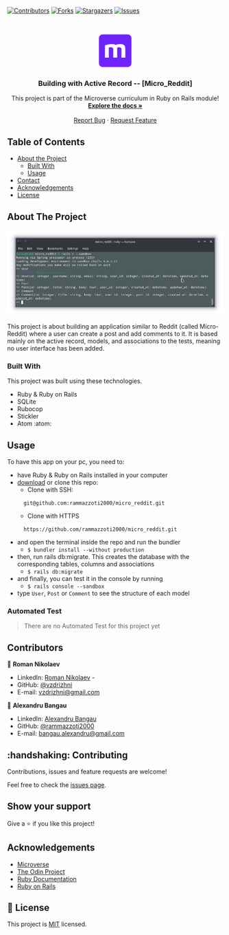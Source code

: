 <!--
*** Thanks for checking out this README Template. If you have a suggestion that would
*** make this better, please fork the repo and create a pull request or simply open
*** an issue with the tag "enhancement".
*** Thanks again! Now go create something AMAZING! :D
-->

<!-- PROJECT SHIELDS -->
<!--
*** I'm using markdown "reference style" links for readability.
*** Reference links are enclosed in brackets [ ] instead of parentheses ( ).
*** See the bottom of this document for the declaration of the reference variables
*** for contributors-url, forks-url, etc. This is an optional, concise syntax you may use.
*** https://www.markdownguide.org/basic-syntax/#reference-style-links
-->
[![Contributors][contributors-shield]][contributors-url]
[![Forks][forks-shield]][forks-url]
[![Stargazers][stars-shield]][stars-url]
[![Issues][issues-shield]][issues-url]


<!-- PROJECT LOGO -->
<br />
<p align="center">
  <a href="https://github.com/rammazzoti2000/micro_reddit">
    <img src="app/assets/images/microverse.png" alt="Logo" width="80" height="80">
  </a>

  <h3 align="center">Building with Active Record -- [Micro_Reddit]</h3>

  <p align="center">
    This project is part of the Microverse curriculum in Ruby on Rails module!
    <br />
    <a href="https://github.com/rammazzoti2000/micro_reddit"><strong>Explore the docs »</strong></a>
    <br />
    <br />
    <a href="https://github.com/rammazzoti2000/micro_reddit/issues">Report Bug</a>
    ·
    <a href="https://github.com/rammazzoti2000/micro_reddit/issues">Request Feature</a>
  </p>
</p>

<!-- TABLE OF CONTENTS -->
## Table of Contents

* [About the Project](#about-the-project)
  * [Built With](#built-with)
  * [Usage](#usage)
* [Contact](#contact)
* [Acknowledgements](#acknowledgements)
* [License](#license)

<!-- ABOUT THE PROJECT -->
## About The Project
![Product Name Screen Shot][product-screenshot]

This project is about building an application similar to Reddit (called Micro-Reddit) where a user can create a post and add comments to it. It is based mainly on the active record, models, and associations to the tests, meaning no user interface has been added.

### Built With
This project was built using these technologies.
* Ruby & Ruby on Rails
* SQLite
* Rubocop
* Stickler
* Atom :atom:

<!-- INSTALLATION -->
## Usage

To have this app on your pc, you need to:
* have Ruby & Ruby on Rails installed in your computer
* [download](https://github.com/rammazzoti2000/micro_reddit/archive/develop.zip) or clone this repo:
  - Clone with SSH:
  ```
    git@github.com:rammazzoti2000/micro_reddit.git
  ```
  - Clone with HTTPS
  ```
    https://github.com/rammazzoti2000/micro_reddit.git
  ```
* and open the terminal inside the repo and run the bundler
  - ```$ bundler install --without production```
* then, run rails db:migrate. This creates the database with the corresponding tables, columns and associations
  - ```$ rails db:migrate```
* and finally, you can test it in the console by running
  - ```$ rails console --sandbox```
* type ``User``, ``Post`` or ``Comment`` to see the structure of each model

<!-- AUTOMATED TEST -->
### Automated Test

> There are no Automated Test for this project yet

<!-- CONTACT -->
## Contributors

👤 **Roman Nikolaev** 
    
- LinkedIn: [Roman Nikolaev](https://www.linkedin.com/in/roman-nikolaev-65b639197/) - 
- GitHub: [@vzdrizhni](https://github.com/vzdrizhni)
- E-mail: vzdrizhni@gmail.com

👤 **Alexandru Bangau**

- LinkedIn: [Alexandru Bangau](https://www.linkedin.com/in/alexandru-bangau/)
- GitHub: [@rammazzoti2000](https://github.com/rammazzoti2000)
- E-mail: bangau.alexandru@gmail.com

## :handshaking: Contributing

Contributions, issues and feature requests are welcome!

Feel free to check the [issues page](https://github.com/rammazzoti2000/micro_reddit/issues).

## Show your support

Give a :star: if you like this project!

<!-- ACKNOWLEDGEMENTS -->
## Acknowledgements
* [Microverse](https://www.microverse.org/)
* [The Odin Project](https://www.theodinproject.com/)
* [Ruby Documentation](https://www.ruby-lang.org/en/documentation/)
* [Ruby on Rails](https://rubyonrails.org/)

<!-- MARKDOWN LINKS & IMAGES -->
<!-- https://www.markdownguide.org/basic-syntax/#reference-style-links -->
[contributors-shield]: https://img.shields.io/github/contributors/rammazzoti2000/micro_reddit.svg?style=flat-square
[contributors-url]: https://github.com/rammazzoti2000/micro_reddit/graphs/contributors
[forks-shield]: https://img.shields.io/github/forks/rammazzoti2000/micro_reddit.svg?style=flat-square
[forks-url]: https://github.com/rammazzoti2000/micro_reddit/network/members
[stars-shield]: https://img.shields.io/github/stars/rammazzoti2000/micro_reddit.svg?style=flat-square
[stars-url]: https://github.com/rammazzoti2000/micro_reddit/stargazers
[issues-shield]: https://img.shields.io/github/issues/rammazzoti2000/micro_reddit.svg?style=flat-square
[issues-url]: https://github.com/rammazzoti2000/micro_reddit/issues
[product-screenshot]: app/assets/images/screenshot.png

## 📝 License

This project is [MIT](https://opensource.org/licenses/MIT) licensed.
